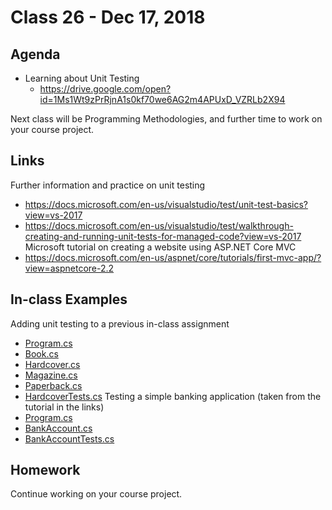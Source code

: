 # Class 26 - Dec 17, 2018

## Agenda

* Learning about Unit Testing
  * https://drive.google.com/open?id=1Ms1Wt9zPrRjnA1s0kf70we6AG2m4APUxD_VZRLb2X94

Next class will be Programming Methodologies, and further time to work on your course project.

## Links

Further information and practice on unit testing
  * https://docs.microsoft.com/en-us/visualstudio/test/unit-test-basics?view=vs-2017
  * https://docs.microsoft.com/en-us/visualstudio/test/walkthrough-creating-and-running-unit-tests-for-managed-code?view=vs-2017
Microsoft tutorial on creating a website using ASP.NET Core MVC
  * https://docs.microsoft.com/en-us/aspnet/core/tutorials/first-mvc-app/?view=aspnetcore-2.2

## In-class Examples

Adding unit testing to a previous in-class assignment
* [Program.cs](BookCalculator/BookCalculator/Program.cs)
* [Book.cs](BookCalculator/BookCalculator/Book.cs)
* [Hardcover.cs](BookCalculator/BookCalculator/Hardcover.cs)
* [Magazine.cs](BookCalculator/BookCalculator/Magazine.cs)
* [Paperback.cs](BookCalculator/BookCalculator/Paperback.cs)
* [HardcoverTests.cs](BookCalculator/BookCalculatorTests/HardcoverTests.cs)
Testing a simple banking application (taken from the tutorial in the links)
* [Program.cs](BankExample/BankExample/Program.cs)
* [BankAccount.cs](BankExample/BankExample/BankAccount.cs)
* [BankAccountTests.cs](BankExample/BankExampleTests/BankAccountTests.cs)

## Homework

Continue working on your course project.